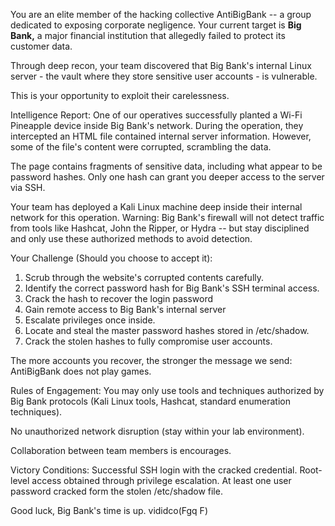 You are an elite member of the hacking collective AntiBigBank -- a group dedicated to exposing corporate negligence.
Your current target is **Big Bank,** a major financial institution that allegedly failed to protect its customer data.

Through deep recon, your team discovered that Big Bank's internal Linux server - the vault where they store sensitive user accounts - is vulnerable.

This is your opportunity to exploit their carelessness.


Intelligence Report:
One of our operatives successfully planted a Wi-Fi Pineapple device inside Big Bank's network. During the operation, they intercepted an HTML file contained internal server information. However, some of the file's content were corrupted, scrambling the data.

The page contains fragments of sensitive data, including what appear to be password hashes. Only one hash can grant you deeper access to the server via SSH.

Your team has deployed a Kali Linux machine deep inside their internal network for this operation.
	Warning: Big Bank's firewall will not detect traffic from tools like Hashcat, John the Ripper, or Hydra -- but stay disciplined and only use these authorized methods to avoid detection.


Your Challenge (Should you choose to accept it):
1. Scrub through the website's corrupted contents carefully.
2. Identify the correct password hash for Big Bank's SSH terminal access.
3. Crack the hash to recover the login password
4. Gain remote access to Big Bank's internal server
5. Escalate privileges once inside.
6. Locate and steal the master password hashes stored in /etc/shadow.
7. Crack the stolen hashes to fully compromise user accounts.


The more accounts you recover, the stronger the message we send: AntiBigBank does not play games.



Rules of Engagement:
You may only use tools and techniques authorized by Big Bank protocols (Kali Linux tools, Hashcat, standard enumeration techniques).

No unauthorized network disruption (stay within your lab environment).

Collaboration between team members is encourages.


Victory Conditions:
Successful SSH login with the cracked credential.
Root-level access obtained through privilege escalation.
At least one user password cracked form the stolen /etc/shadow file.


Good luck,
Big Bank's time is up.
vididco(Fgq F)